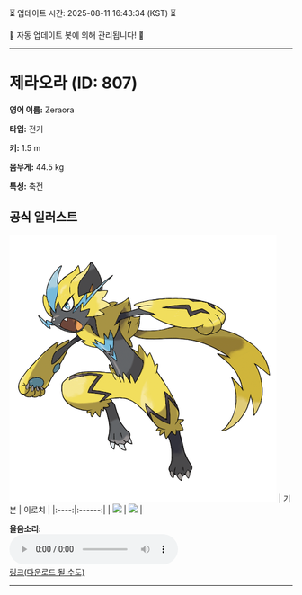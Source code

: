 
⏳ 업데이트 시간: 2025-08-11 16:43:34 (KST) ⏳

🤖 자동 업데이트 봇에 의해 관리됩니다! 🤖

---

# 제라오라 (ID: 807)
**영어 이름:** Zeraora

**타입:** 전기

**키:** 1.5 m

**몸무게:** 44.5 kg

**특성:** 축전

## 공식 일러스트
![](https://raw.githubusercontent.com/PokeAPI/sprites/master/sprites/pokemon/other/official-artwork/807.png)
| 기본 | 이로치 |
|:----:|:------:|
| <img src="http://play.pokemonshowdown.com/sprites/ani/zeraora.gif" width="200"> | <img src="http://play.pokemonshowdown.com/sprites/ani-shiny/zeraora.gif" width="200"> |

**울음소리:**<br><audio controls src="https://raw.githubusercontent.com/PokeAPI/cries/main/cries/pokemon/latest/807.ogg"></audio><br> [링크(다운로드 될 수도)](https://raw.githubusercontent.com/PokeAPI/cries/main/cries/pokemon/latest/807.ogg)


---
